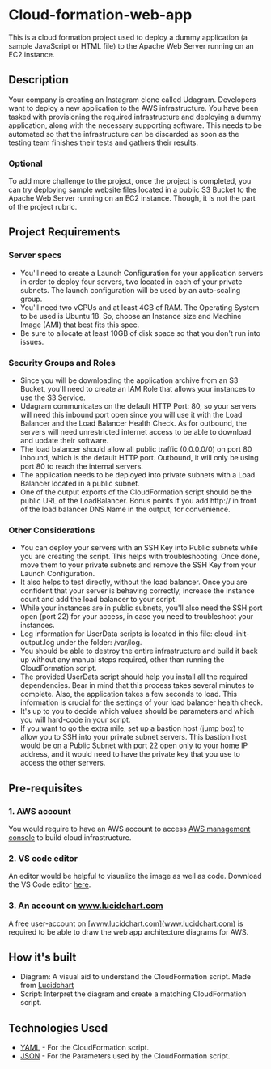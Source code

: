 # Cloud-formation-web-app
This is a cloud formation project used to deploy a dummy application (a sample JavaScript or HTML file) to the Apache Web Server running on an EC2 instance.

## Description
Your company is creating an Instagram clone called Udagram.
Developers want to deploy a new application to the AWS infrastructure.
You have been tasked with provisioning the required infrastructure and deploying a dummy application, along with the necessary supporting software.
This needs to be automated so that the infrastructure can be discarded as soon as the testing team finishes their tests and gathers their results.
### Optional 
To add more challenge to the project, once the project is completed, you can try deploying sample website files located in a public S3 Bucket to the Apache Web Server running on an EC2 instance. Though, it is not the part of the project rubric.

## Project Requirements
### Server specs
- You'll need to create a Launch Configuration for your application servers in order to deploy four servers, two located in each of your private subnets. The launch configuration will be used by an auto-scaling group.
- You'll need two vCPUs and at least 4GB of RAM. The Operating System to be used is Ubuntu 18. So, choose an Instance size and Machine Image (AMI) that best fits this spec.
- Be sure to allocate at least 10GB of disk space so that you don't run into issues. 

### Security Groups and Roles
- Since you will be downloading the application archive from an S3 Bucket, you'll need to create an IAM Role that allows your instances to use the S3 Service.
- Udagram communicates on the default HTTP Port: 80, so your servers will need this inbound port open since you will use it with the Load Balancer and the Load Balancer Health Check. As for outbound, the servers will need unrestricted internet access to be able to download and update their software.
- The load balancer should allow all public traffic (0.0.0.0/0) on port 80 inbound, which is the default HTTP port. Outbound, it will only be using port 80 to reach the internal servers.
- The application needs to be deployed into private subnets with a Load Balancer located in a public subnet.
- One of the output exports of the CloudFormation script should be the public URL of the LoadBalancer. Bonus points if you add http:// in front of the load balancer DNS Name in the output, for convenience.

### Other Considerations
- You can deploy your servers with an SSH Key into Public subnets while you are creating the script. This helps with troubleshooting. Once done, move them to your private subnets and remove the SSH Key from your Launch Configuration.
- It also helps to test directly, without the load balancer. Once you are confident that your server is behaving correctly, increase the instance count and add the load balancer to your script.
- While your instances are in public subnets, you'll also need the SSH port open (port 22) for your access, in case you need to troubleshoot your instances.
- Log information for UserData scripts is located in this file: cloud-init-output.log under the folder: /var/log.
- You should be able to destroy the entire infrastructure and build it back up without any manual steps required, other than running the CloudFormation script.
- The provided UserData script should help you install all the required dependencies. Bear in mind that this process takes several minutes to complete. Also, the application takes a few seconds to load. This information is crucial for the settings of your load balancer health check.
- It's up to you to decide which values should be parameters and which you will hard-code in your script.
- If you want to go the extra mile, set up a bastion host (jump box) to allow you to SSH into your private subnet servers. This bastion host would be on a Public Subnet with port 22 open only to your home IP address, and it would need to have the private key that you use to access the other servers.

## Pre-requisites
### 1. AWS account
You would require to have an AWS account to access [AWS management console](https://aws.amazon.com/console/) to build cloud infrastructure.

### 2. VS code editor
An editor would be helpful to visualize the image as well as code. Download the VS Code editor [here](https://code.visualstudio.com/download).

### 3. An account on www.lucidchart.com
A free user-account on [www.lucidchart.com](www.lucidchart.com) is required to be able to draw the web app architecture diagrams for AWS.

## How it's built
- Diagram: A visual aid to understand the CloudFormation script. Made from [Lucidchart](www.lucidchart.com)
- Script: Interpret the diagram and create a matching CloudFormation script.

## Technologies Used
- [YAML](https://yaml.org/) - For the CloudFormation script.
- [JSON](https://www.json.org/json-en.html) - For the Parameters used by the CloudFormation script.



